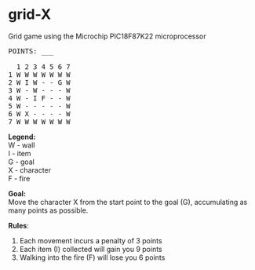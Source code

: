 # grid-X
Grid game using the Microchip PIC18F87K22 microprocessor

<pre>
POINTS: ___

  1 2 3 4 5 6 7
1 W W W W W W W
2 W I W - - G W
3 W - W - - - W
4 W - I F - - W
5 W - - - - - W
6 W X - - - - W
7 W W W W W W W
</pre>

**Legend:**\
W - wall\
I - item\
G - goal\
X - character\
F - fire

**Goal:**\
Move the character X from the start point to the goal (G), accumulating as many points as possible.

**Rules**:
1. Each movement incurs a penalty of 3 points
2. Each item (I) collected will gain you 9 points
3. Walking into the fire (F) will lose you 6 points
